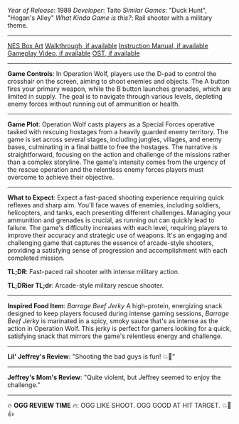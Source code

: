 *Year of Release*: 1989
*Developer*: Taito
*Similar Games*: "Duck Hunt", "Hogan's Alley"
*What Kinda Game is this?*: Rail shooter with a military theme.

---
[NES Box Art](https://www.google.com/search?tbm=isch&q=NES+Box+Art+Operation+Wolf) 
[Walkthrough, if available](https://www.google.com/search?q=Walkthrough+NES+Operation+Wolf)
[Instruction Manual, if available](https://www.google.com/search?q=NES+Instruction+Manual+Operation+Wolf)
[Gameplay Video, if available](https://www.youtube.com/results?search_query=gameplay+NES+Operation+Wolf) 
[OST, if available](https://www.youtube.com/results?search_query=gameplay+NES+Operation+Wolf+OST)

- - -
**Game Controls**:
In Operation Wolf, players use the D-pad to control the crosshair on the screen, aiming to shoot enemies and objects. The A button fires your primary weapon, while the B button launches grenades, which are limited in supply. The goal is to navigate through various levels, depleting enemy forces without running out of ammunition or health.

- - -
**Game Plot**: 
Operation Wolf casts players as a Special Forces operative tasked with rescuing hostages from a heavily guarded enemy territory. The game is set across several stages, including jungles, villages, and enemy bases, culminating in a final battle to free the hostages. The narrative is straightforward, focusing on the action and challenge of the missions rather than a complex storyline. The game's intensity comes from the urgency of the rescue operation and the relentless enemy forces players must overcome to achieve their objective.

- - -
**What to Expect**: 
Expect a fast-paced shooting experience requiring quick reflexes and sharp aim. You'll face waves of enemies, including soldiers, helicopters, and tanks, each presenting different challenges. Managing your ammunition and grenades is crucial, as running out can quickly lead to failure. The game's difficulty increases with each level, requiring players to improve their accuracy and strategic use of weapons. It's an engaging and challenging game that captures the essence of arcade-style shooters, providing a satisfying sense of progression and accomplishment with each completed mission.

**TL;DR**:
Fast-paced rail shooter with intense military action.

**TL;DRier TL;dr**: 
Arcade-style military rescue shooter.

---
**Inspired Food Item**: *Barrage Beef Jerky*
A high-protein, energizing snack designed to keep players focused during intense gaming sessions, *Barrage Beef Jerky* is marinated in a spicy, smoky sauce that's as intense as the action in Operation Wolf. This jerky is perfect for gamers looking for a quick, satisfying snack that mirrors the game's relentless energy and challenge.

---
**Lil' Jeffrey's Review**: "Shooting the bad guys is fun! 💥🎯"

---
**Jeffrey's Mom's Review**: "Quite violent, but Jeffrey seemed to enjoy the challenge."

---
🔥 **OGG REVIEW TIME** 🔥: OGG LIKE SHOOT. OGG GOOD AT HIT TARGET. 💥🎯👍